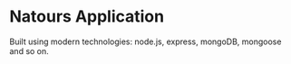 # Natours Application

Built using modern technologies: node.js, express, mongoDB, mongoose and so on.
